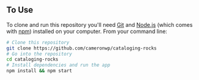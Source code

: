 ## To Use

To clone and run this repository you'll need [Git](https://git-scm.com) and [Node.js](https://nodejs.org/en/download/) (which comes with [npm](http://npmjs.com)) installed on your computer. From your command line:

```bash
# Clone this repository
git clone https://github.com/cameronwp/cataloging-rocks
# Go into the repository
cd cataloging-rocks
# Install dependencies and run the app
npm install && npm start
```
